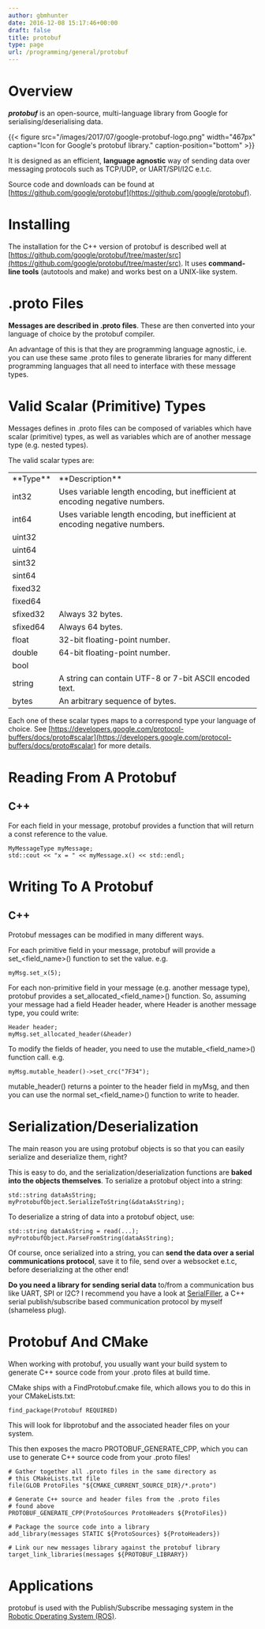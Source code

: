 ```yaml
---
author: gbmhunter
date: 2016-12-08 15:17:46+00:00
draft: false
title: protobuf
type: page
url: /programming/general/protobuf
---
```


# Overview




_**protobuf**_ is an open-source, multi-language library from Google for serialising/deserialising data.



{{< figure src="/images/2017/07/google-protobuf-logo.png" width="467px" caption="Icon for Google's protobuf library." caption-position="bottom" >}}



It is designed as an efficient, **language agnostic** way of sending data over messaging protocols such as TCP/UDP, or UART/SPI/I2C e.t.c.




Source code and downloads can be found at [https://github.com/google/protobuf](https://github.com/google/protobuf).




# Installing




The installation for the C++ version of protobuf is described well at [https://github.com/google/protobuf/tree/master/src](https://github.com/google/protobuf/tree/master/src). It uses **command-line tools** (autotools and make) and works best on a UNIX-like system.




# .proto Files




**Messages are described in .proto files**. These are then converted into your language of choice by the protobuf compiler.




An advantage of this is that they are programming language agnostic, i.e. you can use these same .proto files to generate libraries for many different programming languages that all need to interface with these message types.




# Valid Scalar (Primitive) Types




Messages defines in .proto files can be composed of variables which have scalar (primitive) types, as well as variables which are of another message type (e.g. nested types).




The valid scalar types are:


<table >
<tbody >
<tr >

<td >**Type**
</td>

<td >**Description**
</td>
</tr>
<tr >

<td >int32
</td>

<td >Uses variable length encoding, but inefficient at encoding negative numbers.
</td>
</tr>
<tr >

<td >int64
</td>

<td >Uses variable length encoding, but inefficient at encoding negative numbers.
</td>
</tr>
<tr >

<td >uint32
</td>

<td >
</td>
</tr>
<tr >

<td >uint64
</td>

<td >
</td>
</tr>
<tr >

<td >sint32
</td>

<td >
</td>
</tr>
<tr >

<td >sint64
</td>

<td >
</td>
</tr>
<tr >

<td >fixed32
</td>

<td >
</td>
</tr>
<tr >

<td >fixed64
</td>

<td >
</td>
</tr>
<tr >

<td >sfixed32
</td>

<td > Always 32 bytes.
</td>
</tr>
<tr >

<td >sfixed64
</td>

<td > Always 64 bytes.
</td>
</tr>
<tr >

<td >float
</td>

<td >32-bit floating-point number.
</td>
</tr>
<tr >

<td >double
</td>

<td >64-bit floating-point number.
</td>
</tr>
<tr >

<td >bool
</td>

<td >
</td>
</tr>
<tr >

<td >string
</td>

<td > A string can contain UTF-8 or 7-bit ASCII encoded text.
</td>
</tr>
<tr >

<td >bytes
</td>

<td > An arbitrary sequence of bytes.
</td>
</tr>
</tbody>
</table>


Each one of these scalar types maps to a correspond type your language of choice. See [https://developers.google.com/protocol-buffers/docs/proto#scalar](https://developers.google.com/protocol-buffers/docs/proto#scalar) for more details.




# Reading From A Protobuf




## C++




For each field in your message, protobuf provides a function that will return a const reference to the value.



    
    MyMessageType myMessage;
    std::cout << "x = " << myMessage.x() << std::endl;







# Writing To A Protobuf




## C++




Protobuf messages can be modified in many different ways.




For each primitive field in your message, protobuf will provide a set_<field_name>() function to set the value. e.g.



    
    myMsg.set_x(5);




For each non-primitive field in your message (e.g. another message type), protobuf provides a set_allocated_<field_name>() function. So, assuming your message had a field Header header, where Header is another message type, you could write:



    
    Header header;
    myMsg.set_allocated_header(&header)




To modify the fields of header, you need to use the mutable_<field_name>() function call. e.g.



    
    myMsg.mutable_header()->set_crc("7F34");




mutable_header() returns a pointer to the header field in myMsg, and then you can use the normal set_<field_name>() function to write to header.




# Serialization/Deserialization




The main reason you are using protobuf objects is so that you can easily serialize and deserialize them, right?




This is easy to do, and the serialization/deserialization functions are **baked into the objects themselves**. To serialize a protobuf object into a string:



    
    std::string dataAsString;
    myProtobufObject.SerializeToString(&dataAsString);




To deserialize a string of data into a protobuf object, use:



    
    std::string dataAsString = read(...);
    myProtobufObject.ParseFromString(dataAsString);




Of course, once serialized into a string, you can **send the data over a serial communications protocol**, save it to file, send over a websocket e.t.c, before deserializing at the other end!




**Do you need a library for sending serial data** to/from a communication bus like UART, SPI or I2C? I recommend you have a look at [SerialFiller](https://github.com/mbedded-ninja/SerialFiller), a C++ serial publish/subscribe based communication protocol by myself (shameless plug).




# Protobuf And CMake




When working with protobuf, you usually want your build system to generate C++ source code from your .proto files at build time.




CMake ships with a FindProtobuf.cmake file, which allows you to do this in your CMakeLists.txt:



    
    find_package(Protobuf REQUIRED)




This will look for libprotobuf and the associated header files on your system.




This then exposes the macro PROTOBUF_GENERATE_CPP, which you can use to generate C++ source code from your .proto files!



    
    # Gather together all .proto files in the same directory as
    # this CMakeLists.txt file
    file(GLOB ProtoFiles "${CMAKE_CURRENT_SOURCE_DIR}/*.proto")
    
    # Generate C++ source and header files from the .proto files
    # found above
    PROTOBUF_GENERATE_CPP(ProtoSources ProtoHeaders ${ProtoFiles})
    
    # Package the source code into a library
    add_library(messages STATIC ${ProtoSources} ${ProtoHeaders})
    
    # Link our new messages library against the protobuf library
    target_link_libraries(messages ${PROTOBUF_LIBRARY})







# Applications




protobuf is used with the Publish/Subscribe messaging system in the [Robotic Operating System (ROS)](http://www.ros.org/).
